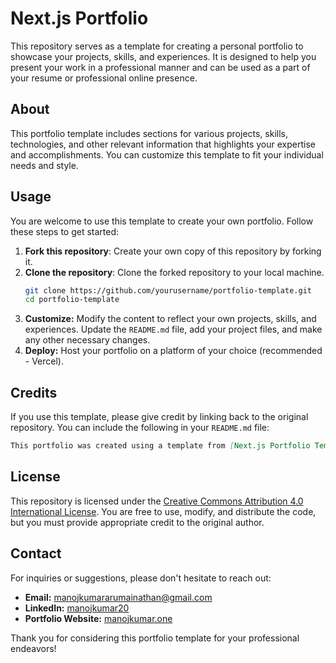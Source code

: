 # Next.js Portfolio
This repository serves as a template for creating a personal portfolio to showcase your projects, skills, and experiences. It is designed to help you present your work in a professional manner and can be used as a part of your resume or professional online presence.

## About

This portfolio template includes sections for various projects, skills, technologies, and other relevant information that highlights your expertise and accomplishments. You can customize this template to fit your individual needs and style.

## Usage

You are welcome to use this template to create your own portfolio. Follow these steps to get started:

1. **Fork this repository**: Create your own copy of this repository by forking it.
2. **Clone the repository**: Clone the forked repository to your local machine.
   ```sh
   git clone https://github.com/yourusername/portfolio-template.git
   cd portfolio-template
   ```
3. **Customize:** Modify the content to reflect your own projects, skills, and experiences. Update the `README.md` file, add your project files, and make any other necessary changes.
4. **Deploy:** Host your portfolio on a platform of your choice (recommended - Vercel).

## Credits

If you use this template, please give credit by linking back to the original repository. You can include the following in your `README.md` file:

```markdown
This portfolio was created using a template from [Next.js Portfolio Template by Mano](https://github.com/ManojKumar2920/Portfolio-Next.js).
```

## License

This repository is licensed under the [Creative Commons Attribution 4.0 International License](https://creativecommons.org/licenses/by/4.0/). You are free to use, modify, and distribute the code, but you must provide appropriate credit to the original author.

## Contact

For inquiries or suggestions, please don't hesitate to reach out:

- **Email:** manojkumararumainathan@gmail.com
- **LinkedIn:** [manojkumar20](https://www.linkedin.com/in/manojkumar20/)
- **Portfolio Website:** [manojkumar.one](https://manojkumar.one)

Thank you for considering this portfolio template for your professional endeavors!




